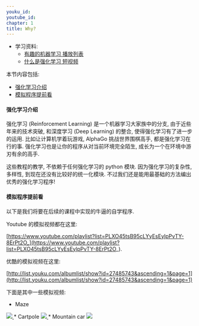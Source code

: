 ```yaml
---
youku_id:
youtube_id:
chapter: 1
title: Why?
---
```

* 学习资料:
  * [有趣的机器学习 播放列表](/tutorials/machine-learning/ML-intro/)
  * [什么是强化学习 短视频](#)

本节内容包括:

* [强化学习介绍](#intro)
* [模拟程序提前看](#sim)

<h4 class="tut-h4-pad" id="intro">强化学习介绍</h4>

强化学习 (Reinforcement Learning) 是一个机器学习大家族中的分支, 由于近些年来的技术突破,
和深度学习 (Deep Learning) 的整合, 使得强化学习有了进一步的运用. 比如让计算机学着玩游戏,
AlphaGo 挑战世界围棋高手, 都是强化学习在行的事.
强化学习也是让你的程序从对当前环境完全陌生, 成长为一个在环境中游刃有余的高手.

这些教程的教学, 不依赖于任何强化学习的 python 模块.
因为强化学习的复杂性, 多样性, 到现在还没有比较好的统一化模块.
不过我们还是能用最基础的方法编出优秀的强化学习程序!

<h4 class="tut-h4-pad" id="sim">模拟程序提前看</h4>

以下是我们将要在后续的课程中实现的牛逼的自学程序.

Youtube 的模拟视频都在这里:

[https://www.youtube.com/playlist?list=PLXO45tsB95cLYyEsEylpPvTY-8ErPt2O_](https://www.youtube.com/playlist?list=PLXO45tsB95cLYyEsEylpPvTY-8ErPt2O_).

优酷的模拟视频在这里:

[http://list.youku.com/albumlist/show?id=27485743&ascending=1&page=1](http://list.youku.com/albumlist/show?id=27485743&ascending=1&page=1)

下面是其中一些模拟视频:

* Maze <a href="http://v.youku.com/v_show/id_XMTg3NTI2Mzg3Ng==.html?f=27485743&o=1&spm=a2h1n.8251843.playList.5!3~5~A">
<img class="course-image" src="http://r1.ykimg.com/054104085859CFD26A0A4E045BF47890">
</a>
* Cartpole <a href="http://v.youku.com/v_show/id_XMTg3NTI2OTQzNg==.html?f=27485743&o=1&spm=a2h1n.8251843.playList.5!7~5~A">
<img class="course-image" src="http://r2.ykimg.com/054104085859D0EA6A0A41046DEE5A75">
</a>
* Mountain car <a href="http://v.youku.com/v_show/id_XMTg3NTI3MDMzMg==.html?&f=27485743&from=y1.2-3.4.8&spm=a2h0j.8191423.item_XMTg3NTI3MDMzMg==.A">
<img class="course-image" src="http://r4.ykimg.com/054104085859D2BC6A0A4D048AB30E52">
</a>

